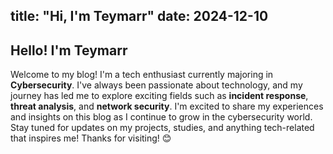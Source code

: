 
title: "Hi, I'm Teymarr"
date: 2024-12-10
---
## Hello! I'm Teymarr
Welcome to my blog! I'm a tech enthusiast currently majoring in **Cybersecurity**. I've always been passionate about technology, and my journey has led me to explore exciting fields such as **incident response**, **threat analysis**, and **network security**. 
I'm excited to share my experiences and insights on this blog as I continue to grow in the cybersecurity world. Stay tuned for updates on my projects, studies, and anything tech-related that inspires me!
Thanks for visiting! 😊
